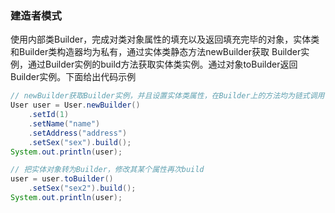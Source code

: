 ### 建造者模式
使用内部类Builder，完成对类对象属性的填充以及返回填充完毕的对象，实体类和Builder类构造器均为私有，通过实体类静态方法newBuilder获取
Builder实例，通过Builder实例的build方法获取实体类实例。通过对象toBuilder返回Builder实例。下面给出代码示例
```java
// newBuilder获取Builder实例，并且设置实体类属性，在Builder上的方法均为链式调用
User user = User.newBuilder()
    .setId(1)
    .setName("name")
    .setAddress("address")
    .setSex("sex").build();
System.out.println(user);

// 把实体对象转为Builder，修改其某个属性再次build
user = user.toBuilder()
    .setSex("sex2").build();
System.out.println(user);
```
